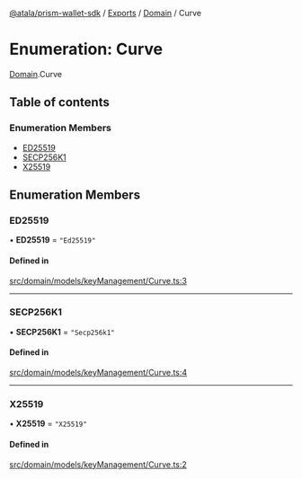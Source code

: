[@atala/prism-wallet-sdk](../README.md) / [Exports](../modules.md) / [Domain](../modules/Domain.md) / Curve

# Enumeration: Curve

[Domain](../modules/Domain.md).Curve

## Table of contents

### Enumeration Members

- [ED25519](Domain.Curve.md#ed25519)
- [SECP256K1](Domain.Curve.md#secp256k1)
- [X25519](Domain.Curve.md#x25519)

## Enumeration Members

### ED25519

• **ED25519** = ``"Ed25519"``

#### Defined in

[src/domain/models/keyManagement/Curve.ts:3](https://github.com/hyperledger/identus-edge-agent-sdk-ts/blob/412988e74b53c977d2db02a120bdfcde11978df5/src/domain/models/keyManagement/Curve.ts#L3)

___

### SECP256K1

• **SECP256K1** = ``"Secp256k1"``

#### Defined in

[src/domain/models/keyManagement/Curve.ts:4](https://github.com/hyperledger/identus-edge-agent-sdk-ts/blob/412988e74b53c977d2db02a120bdfcde11978df5/src/domain/models/keyManagement/Curve.ts#L4)

___

### X25519

• **X25519** = ``"X25519"``

#### Defined in

[src/domain/models/keyManagement/Curve.ts:2](https://github.com/hyperledger/identus-edge-agent-sdk-ts/blob/412988e74b53c977d2db02a120bdfcde11978df5/src/domain/models/keyManagement/Curve.ts#L2)
